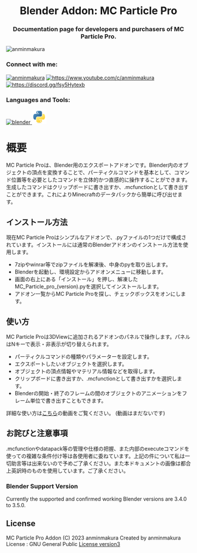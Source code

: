 <h1 align="center">Blender Addon: MC Particle Pro</h1>
<h3 align="center">Documentation page for developers and purchasers of MC Particle Pro.</h3>

<p align="left"> <img src="https://komarev.com/ghpvc/?username=anminmakura&label=Profile%20views&color=0e75b6&style=flat" alt="anminmakura" /> </p>

<h3 align="left">Connect with me:</h3>
<p align="left">
<a href="https://twitter.com/anminmakura" target="blank"><img align="center" src="https://raw.githubusercontent.com/rahuldkjain/github-profile-readme-generator/master/src/images/icons/Social/twitter.svg" alt="anminmakura" height="30" width="40" /></a>
<a href="https://www.youtube.com/c/https://www.youtube.com/c/anminmakura" target="blank"><img align="center" src="https://raw.githubusercontent.com/rahuldkjain/github-profile-readme-generator/master/src/images/icons/Social/youtube.svg" alt="https://www.youtube.com/c/anminmakura" height="30" width="40" /></a>
<a href="https://discord.gg/https://discord.gg/fsy5Hytexb" target="blank"><img align="center" src="https://raw.githubusercontent.com/rahuldkjain/github-profile-readme-generator/master/src/images/icons/Social/discord.svg" alt="https://discord.gg/fsy5Hytexb" height="30" width="40" /></a>
</p>

<h3 align="left">Languages and Tools:</h3>
<p align="left"> <a href="https://www.blender.org/" target="_blank" rel="noreferrer"> <img src="https://download.blender.org/branding/community/blender_community_badge_white.svg" alt="blender" width="40" height="40"/> </a> <a href="https://www.python.org" target="_blank" rel="noreferrer"> <img src="https://raw.githubusercontent.com/devicons/devicon/master/icons/python/python-original.svg" alt="python" width="40" height="40"/> </a> </p>


# 概要

MC Particle Proは、Blender用のエクスポートアドオンです。Blender内のオブジェクトの頂点を変換することで、パーティクルコマンドを基本として、コマンド位置等を必要としたコマンドを立体的かつ直感的に操作することができます。生成したコマンドはクリップボードに書き出すか、.mcfunctionとして書き出すことができます。これによりMinecraftのデータパックから簡単に呼び出せます。



## インストール方法

現在MC Particle Proはシンプルなアドオンで、.pyファイルの1つだけで構成されています。インストールには通常のBlenderアドオンのインストール方法を使用します。

- 7zipやwinrar等でzipファイルを解凍後、中身のpyを取り出します。
- Blenderを起動し、環境設定からアドオンメニューに移動します。
- 画面の右上にある「インストール」を押し、解凍したMC_Particle_pro_(version).pyを選択してインストールします。
- アドオン一覧からMC Particle Proを探し、チェックボックスをオンにします。



## 使い方

MC Particle Proは3DViewに追加されるアドオンのパネルで操作します。パネルはNキーで表示・非表示が切り替えられます。

- パーティクルコマンドの種類やパラメーターを設定します。
- エクスポートしたいオブジェクトを選択します。
- オブジェクトの頂点情報やマテリアル情報などを取得します。
- クリップボードに書き出すか、.mcfunctionとして書き出すかを選択します。
- Blenderの開始・終了のフレームの間のオブジェクトのアニメーションをフレーム単位で書き出すこともできます。

詳細な使い方は[こちら](https://www.youtube.com/watch?v=xxxxxx)の動画をご覧ください。
(動画はまだないです)


## お詫びと注意事項

.mcfunctionやdatapack等の管理や仕様の把握、また内部のexecuteコマンドを使っての複雑な条件付け等は各使用者に委ねています。上記の件について私は一切助言等は出来ないので予めご了承ください。また本ドキュメントの画像は都合上英訳時のものを使用しています。ご了承ください。



### Blender Support Version
Currently the supported and confirmed working Blender versions are 3.4.0 to 3.5.0.



## License

MC Particle Pro Addon (C) 2023 anminmakura
Created by anminmakura
License : GNU General Public [License version3](http://www.gnu.org/licenses/)
